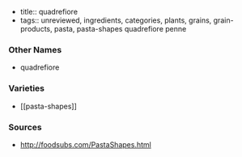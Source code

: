 - title:: quadrefiore
- tags:: unreviewed, ingredients, categories, plants, grains, grain-products, pasta, pasta-shapes
quadrefiore penne

### Other Names

* quadrefiore

### Varieties

* [[pasta-shapes]]

### Sources
* http://foodsubs.com/PastaShapes.html
